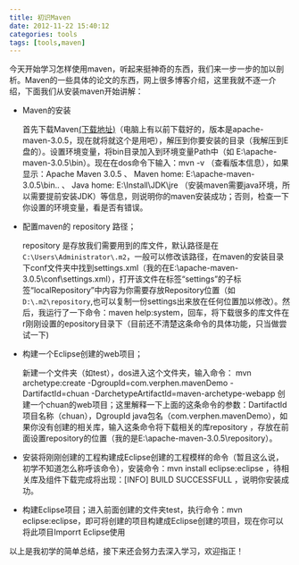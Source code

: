 ```yaml
---
title: 初识Maven
date: 2012-11-22 15:40:12
categories: tools
tags: [tools,maven]
---
```

今天开始学习怎样使用maven，听起来挺神奇的东西，我们来一步一步的加以剖析。Maven的一些具体的论文的东西，网上很多博客介绍，这里我就不逐一介绍，下面我们从安装maven开始讲解：

- Maven的安装

	首先下载Maven<a href="http://maven.apache.org/download.cgi">(下载地址)</a>（电脑上有以前下载好的，版本是apache-maven-3.0.5，现在就将就这个是用吧），解压到你要安装的目录（我解压到E盘的）。设置环境变量，将bin目录加入到环境变量Path中（如 E:\apache-maven-3.0.5\bin）。现在在dos命令下输入：mvn -v （查看版本信息），如果显示：Apache Maven 3.0.5  、 Maven home: E:\apache-maven-3.0.5\bin\..    、 Java home: E:\Install\JDK\jre （安装maven需要java环境，所以需要提前安装JDK）等信息，则说明你的maven安装成功；否则，检查一下你设置的环境变量，看是否有错误。
-  配置maven的 repository 路径；

  	repository 是存放我们需要用到的库文件，默认路径是在`C:\Users\Administrator\.m2`，一般可以修改该路径，在maven的安装目录下conf文件夹中找到settings.xml（我的在E:\apache-maven-3.0.5\conf\settings.xml），打开该文件在标签“settings”的子标签“localRepository”中内容为你需要存放Repository位置（如`D:\.m2\repository`,也可以复制一份settings出来放在任何位置加以修改）。然后，我运行了一下命令：maven help:system，回车，将下载很多的库文件在r刚刚设置的epository目录下（目前还不清楚这条命令的具体功能，只当做尝试一下)
-  构建一个Eclipse创建的web项目；

	新建一个文件夹（如test），dos进入这个文件夹，输入命令： mvn archetype:create -DgroupId=com.verphen.mavenDemo -DartifactId=chuan -DarchetypeArtifactId=maven-archetype-webapp  创建一个chuan的web项目；这里解释一下上面的这条命令的参数：DartifactId 项目名称（chuan），DgroupId java包名（com.verphen.mavenDemo），如果你没有创建的相关库，输入这条命令将下载相关的库repository ，存放在前面设置repository的位置（我的是E:\apache-maven-3.0.5\repository）。
-  安装将刚刚创建的工程构建成Eclipse创建的工程模样的命令（暂且这么说，初学不知道怎么称呼该命令），安装命令：mvn install eclipse:eclipse ，待相关库及组件下载完成将出现：[INFO]  BUILD SUCCESSFULL ，说明你安装成功。

-  构建Eclipse项目；进入前面创建的文件夹test，执行命令：mvn eclipse:eclipse，即可将创建的项目构建成Eclipse创建的项目，现在你可以将此项目Imporrt Eclipse使用

以上是我初学的简单总结，接下来还会努力去深入学习，欢迎指正！